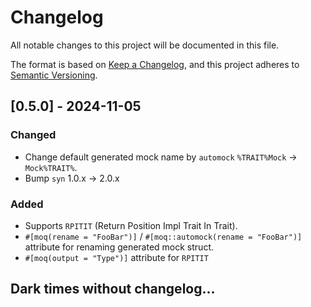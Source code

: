 # Changelog

All notable changes to this project will be documented in this file.

The format is based on [Keep a Changelog](https://keepachangelog.com/en/1.1.0/), and this project adheres to [Semantic Versioning](https://semver.org/spec/v2.0.0.html).

## [0.5.0] - 2024-11-05
### Changed
- Change default generated mock name by `automock` `%TRAIT%Mock` -> `Mock%TRAIT%`.
- Bump `syn` 1.0.x -> 2.0.x
### Added
- Supports `RPITIT` (Return Position Impl Trait In Trait).
- `#[moq(rename = "FooBar")]` / `#[moq::automock(rename = "FooBar")]` attribute for renaming generated mock struct.
- `#[moq(output = "Type")]` attribute for `RPITIT`

## Dark times without changelog...